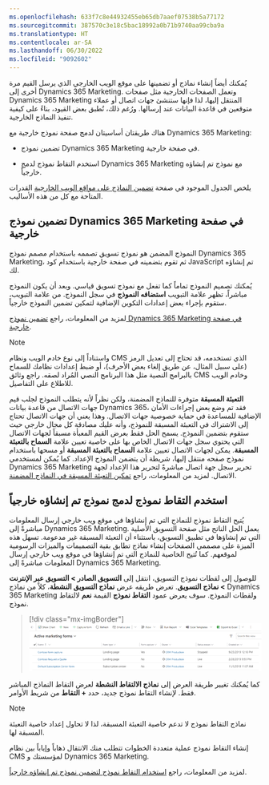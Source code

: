 ```yaml
---
ms.openlocfilehash: 633f7c8e44932455eb65db7aaef07538b5a77172
ms.sourcegitcommit: 387570c3e18c5bac18992a0b71b9740aa99cba9a
ms.translationtype: HT
ms.contentlocale: ar-SA
ms.lasthandoff: 06/30/2022
ms.locfileid: "9092602"
---
```

يُمكنك أيضاً إنشاء نماذج أو تضمينها على موقع الويب الخارجي الذي يرسل القيم مرة أخرى إلى Dynamics 365 Marketing. وتعمل الصفحات الخارجية مثل صفحات Dynamics 365 Marketing المنتقل إليها، لذا فإنها ستنشئ جهات اتصال أو عملاء متوقعين في قاعدة البيانات عند إرسالها. ورُغم ذلك، تُطبق بعض القيود، بناءً على كيفية تنفيذ النماذج الخارجية.

هناك طريقتان أساسيتان لدمج صفحة نموذج خارجية مع Dynamics 365 Marketing:

-   تضمين نموذج Dynamics 365 Marketing في صفحة خارجية.

-   استخدم التقاط نموذج لدمج Dynamics 365 Marketing مع نموذج تم إنشاؤه خارجياً.

يلخص الجدول الموجود في صفحة [تضمين النماذج على مواقع الويب الخارجية](/dynamics365/marketing/embed-forms?azure-portal=true) القدرات المتاحة مع كل من هذه الأساليب. 

## <a name="embed-a-dynamics-365-marketing-form-on-an-external-page"></a>تضمين نموذج Dynamics 365 Marketing في صفحة خارجية

النموذج المضمن هو نموذج تسويق تصممه باستخدام مصمم نموذج Dynamics 365 Marketing، ثم تقوم بتضمينه في صفحة خارجية باستخدام كود JavaScript تم إنشاؤه لك.

يُمكنك تصميم النموذج تماماً كما تفعل مع نموذج تسويق قياسي. وبعد أن يكون النموذج مباشراً، تظهر علامة التبويب **استضافه النموذج** في سجل النموذج. من علامة التبويب، ستقوم بإجراء بعض إعدادات التكوين الإضافية لتمكين تضمين النموذج خارجياً.

لمزيد من المعلومات، راجع [تضمين نموذج Dynamics 365 Marketing ‏‫في صفحة خارجية‬](/dynamics365/marketing/embed-forms?azure-portal=true#embed-a-dynamics-365-marketing-form-on-an-external-page).

> [!NOTE]
> واستناداً إلى نوع خادم الويب ونظام CMS الذي تستخدمه، قد تحتاج إلى تعديل الرمز (على سبيل المثال، عن طريق إلغاء بعض الأحرف)، أو ضبط إعدادات نظامك للسماح بالبرامج النصية مثل هذا البرنامج النصي المُراد لصقه. راجع وثائق CMS وخادم الويب للاطلاع على التفاصيل.

**التعبئة المسبقة** متوفرة للنماذج المضمنة، ولكن نظراً لأنه يتطلب النموذج لجلب قيم جهات الاتصال من قاعدة بيانات Dynamics 365، فقد تم وضع بعض إجراءات الأمان الإضافية للمساعدة في حماية خصوصية جهات الاتصال. وهذا يعني أن جهات الاتصال تحتاج إلى الاشتراك في التعبئة المسبقة للنموذج، وأنه عليك مصادقة كل مجال خارجي حيث ستقوم بتضمين النموذج. يسمح الحل فقط بعرض القيم المعبأة مسبقاً لجهات الاتصال التي يحتوي سجل جهات الاتصال الخاص بها على خاصية تعيين علامة **السماح بالتعبئة المسبقة**. يمكن لجهات الاتصال تعيين علامة **السماح بالتعبئة المسبقة** أو مسحها باستخدام نموذج صفحه منتقل إليها، شريطة أن يتضمن النموذج الإعداد. كما يُمكن لمستخدمي Dynamics 365 Marketing تحرير سجل جهة اتصال مباشرةً لتحرير هذا الإعداد لجهة الاتصال. لمزيد من المعلومات، راجع [تمكين التعبئة المسبقة في النماذج المضمنة](/dynamics365/marketing/embed-forms?azure-portal=true#enable-prefilling-on-embedded-forms).

## <a name="use-form-capture-to-integrate-a-form-created-externally"></a>استخدم التقاط نموذج لدمج نموذج تم إنشاؤه خارجياً

يُتيح التقاط نموذج للنماذج التي تم إنشاؤها في موقع ويب خارجي إرسال المعلومات مباشرةً إلى Dynamics 365 Marketing. يعمل الحل الناتج مثل صفحة التسويق الأصلية التي تم إنشاؤها في تطبيق التسويق، باستثناء أن التعبئة المسبقة غير مدعومة. تسهل هذه الميزة على مصممي الصفحات إنشاء نماذج تطابق بقية التصميمات والميزات الرسومية لموقعهم. كما تُتيح الخاصية للنماذج التي تم إنشاؤها في موقع ويب خارجي إرسال المعلومات مباشرةً إلى Dynamics 365 Marketing.

للوصول إلى لقطات نموذج التسويق، انتقل إلى **التسويق الصادر > التسويق عبر الإنترنت > نماذج التسويق**. تعرض طريقه عرض **نماذج التسويق النشطة**، كلاً من نماذج Dynamics 365 Marketing ولقطات النموذج. سوف يعرض عمود **التقاط نموذج** القيمة **نعم** لالتقاط نموذج. 

> [!div class="mx-imgBorder"]
> [![لقطة شاشة لقائمه نماذج التسويق النشطة.](../media/active-marketing-forms-ss.png)](../media/active-marketing-forms-ss.png#lightbox)

كما يُمكنك تغيير طريقة العرض إلى **‏‫نماذج الالتقاط النشطة‬** لعرض التقاط النماذج المباشر فقط. لإنشاء التقاط نموذج جديد، حدد **+ التقاط** من شريط الأوامر. 

> [!Note]
> نماذج التقاط نموذج لا تدعم خاصية التعبئة المسبقة، لذا لا تحاول إعداد خاصية التعبئة المسبقة لها.

إنشاء التقاط نموذج عملية متعددة الخطوات تتطلب منك الانتقال ذهاباً وإياباً بين نظام CMS لمؤسستك و Dynamics 365 Marketing.

لمزيد من المعلومات، راجع [استخدام التقاط نموذج لتضمين نموذج تم إنشاؤه خارجياً](/dynamics365/marketing/embed-forms#use-form-capture-to-integrate-a-form-created-externally).
